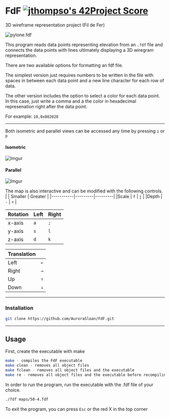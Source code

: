 # FdF [![jthompso's 42Project Score](https://badge42.herokuapp.com/api/project/jthompso/FdF)](https://github.com/AuroraSloan/badge42)
3D wireframe representation project (Fil de Fer)

![pylone.fdf](https://media.giphy.com/media/tb0TaF4rLupZr1rDaj/giphy.gif)

 This program reads data points representing elevation from an `.fdf` file and connects the data points with lines ultimately displaying a 3D wiregram representation. 
 
 There are two available options for formatting an fdf file. 
 
 The simplest version just requires numbers to be written in the file with spaces in between each data point and a new line character for each row of data. 
 
 The other version includes the option to select a color for each data point. In this case, just write a comma and a the color in hexadecimal represenation right after the data point. 
 
 For example: `10,0x802020`

----
Both isometric and parallel views can be accessed any time by pressing ``i`` or ``p``
#### Isometric
![Imgur](https://i.imgur.com/5izB50O.png)

#### Parallel
![Imgur](https://i.imgur.com/UXsCMyy.png)

The map is also interactive and can be modified with the following controls.
|           | Smaller | Greater |
|-----------|---------|---------|
|Scale      |  ``f``  |  ``j``  |
|Depth      |  ``-``  |  ``+``  |

|Rotation   | Left  |  Right |
|-----------|-------|--------|
|x-axis     | ``a`` |  ``;`` |
|y-axis     | ``s`` |  ``l`` |
|z-axis     | ``d`` |  ``k`` |

|Translation |        |
|------------|--------|
|Left        |  ``←`` |
|Right       |  ``→`` |
|Up          |  ``↑`` | 
|Down        |  ``↓`` | 

----
### Installation
```bash
git clone https://github.com/AuroraSloan/FdF.git
```
----
## Usage
First, create the executable with make
```bash
make - compiles the FdF executable
make clean - removes all object files
make fclean - removes all object files and the executable
make re - removes all object files and the executable before recompiling the program
```
In order to run the program, run the executable with the .fdf file of your choice.
```bash
./fdf maps/50-4.fdf
```
To exit the program, you can press ``Esc`` or the red X in the top corner
